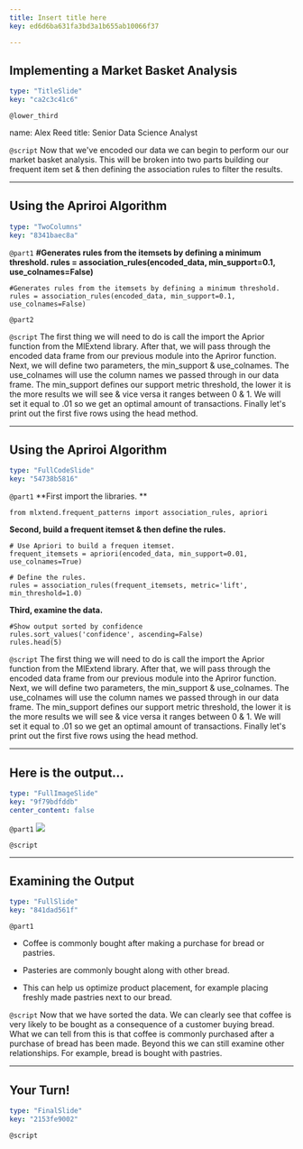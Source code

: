```yaml
---
title: Insert title here
key: ed6d6ba631fa3bd3a1b655ab10066f37

---
```

## Implementing a Market Basket Analysis

```yaml
type: "TitleSlide"
key: "ca2c3c41c6"
```

`@lower_third`

name: Alex Reed
title: Senior Data Science Analyst


`@script`
Now that we've encoded our data we can begin to perform our our market basket analysis. This will be broken into two parts building our frequent item set & then defining the association rules to filter the results.


---
## Using the Apriroi Algorithm

```yaml
type: "TwoColumns"
key: "8341baec8a"
```

`@part1`
**#Generates rules from the itemsets by defining a minimum threshold.
rules = association_rules(encoded_data, min_support=0.1, use_colnames=False)**

```
#Generates rules from the itemsets by defining a minimum threshold.
rules = association_rules(encoded_data, min_support=0.1, use_colnames=False)
```


`@part2`



`@script`
The first thing we will need to do is call the import the Aprior function from the MlExtend library. After that, we will pass through the encoded data frame from our previous module into the Apriror function. Next, we will define two parameters, the min_support & use_colnames. The use_colnames will use the column names we passed through in our data frame. The min_support defines our support metric threshold, the lower it is the more results we will see & vice versa it ranges between 0 & 1. We will set it equal to .01 so we get an optimal amount of transactions. Finally let's print out the first five rows using the head method.


---
## Using the Apriroi Algorithm

```yaml
type: "FullCodeSlide"
key: "54738b5816"
```

`@part1`
**First import the libraries.
**
```
from mlxtend.frequent_patterns import association_rules, apriori
```

**Second, build a frequent itemset & then define the rules.**
```
# Use Apriori to build a frequen itemset.
frequent_itemsets = apriori(encoded_data, min_support=0.01, use_colnames=True)

# Define the rules.
rules = association_rules(frequent_itemsets, metric='lift', min_threshold=1.0)
```

**Third, examine the data.**
```
#Show output sorted by confidence
rules.sort_values('confidence', ascending=False)
rules.head(5)
```


`@script`
The first thing we will need to do is call the import the Aprior function from the MlExtend library. After that, we will pass through the encoded data frame from our previous module into the Apriror function. Next, we will define two parameters, the min_support & use_colnames. The use_colnames will use the column names we passed through in our data frame. The min_support defines our support metric threshold, the lower it is the more results we will see & vice versa it ranges between 0 & 1. We will set it equal to .01 so we get an optimal amount of transactions. Finally let's print out the first five rows using the head method.


---
## Here is the output...

```yaml
type: "FullImageSlide"
key: "9f79bdfddb"
center_content: false
```

`@part1`
![](https://assets.datacamp.com/production/repositories/4596/datasets/4908a085329b5ad8fea6d14a28113212f3a03a65/SortedByLift.jpg)


`@script`



---
## Examining the Output

```yaml
type: "FullSlide"
key: "841dad561f"
```

`@part1`
- Coffee is commonly bought after making a purchase for bread or pastries.

- Pasteries are commonly bought along with other bread.

- This can help us optimize product placement, for example placing freshly made pastries next to our bread.


`@script`
Now that we have sorted the data. We can clearly see that coffee is very likely to be bought as a consequence of a customer buying bread. What we can tell from this is that coffee is commonly purchased after a purchase of bread has been made. Beyond this we can still examine other relationships. For example, bread is bought with pastries.


---
## Your Turn!

```yaml
type: "FinalSlide"
key: "2153fe9002"
```

`@script`


